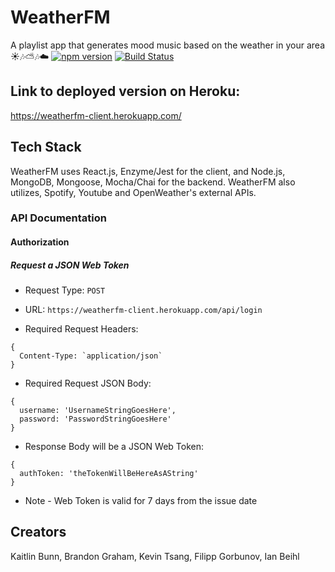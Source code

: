 # WeatherFM
A playlist app that generates mood music based on the weather in your area ☀️🎶⛅🎶☁️
[![npm version](https://badge.fury.io/js/node.svg)](https://badge.fury.io/js/node)
[![Build Status](https://www.travis-ci.org/thinkful-ei22/WeatherFM-Backend-PurpleCobras.png)](https://www.travis-ci.org/thinkful-ei22/WeatherFM-Backend-PurpleCobras)

## Link to deployed version on Heroku:
https://weatherfm-client.herokuapp.com/

## Tech Stack
WeatherFM uses React.js, Enzyme/Jest for the client, and Node.js, MongoDB, Mongoose, Mocha/Chai for the backend.  WeatherFM also utilizes, Spotify, Youtube and OpenWeather's external APIs. 
 
### API Documentation

#### Authorization

##### Request a JSON Web Token 

* Request Type: `POST`

* URL: `https://weatherfm-client.herokuapp.com/api/login`

* Required Request Headers: 
```
{
  Content-Type: `application/json`
}
```

* Required Request JSON Body: 
```
{
  username: 'UsernameStringGoesHere',
  password: 'PasswordStringGoesHere'
}
```

* Response Body will be a JSON Web Token: 
```
{
  authToken: 'theTokenWillBeHereAsAString'
}
```

* Note - Web Token is valid for 7 days from the issue date

## Creators
Kaitlin Bunn, Brandon Graham, Kevin Tsang, Filipp Gorbunov, Ian Beihl
